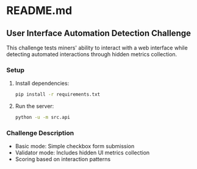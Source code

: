 # README.md

## User Interface Automation Detection Challenge

This challenge tests miners' ability to interact with a web interface while detecting automated interactions through hidden metrics collection.

### Setup

1. Install dependencies:

    ```bash
    pip install -r requirements.txt
    ```

2. Run the server:

    ```bash
    python -u -m src.api
    ```

### Challenge Description

- Basic mode: Simple checkbox form submission
- Validator mode: Includes hidden UI metrics collection
- Scoring based on interaction patterns
